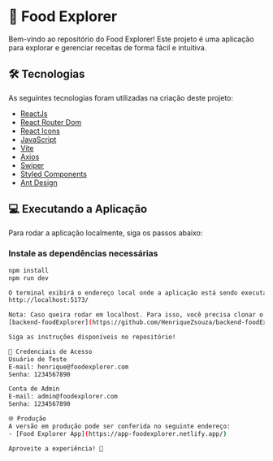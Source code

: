 # 🥗 Food Explorer

Bem-vindo ao repositório do Food Explorer! Este projeto é uma aplicação para explorar e gerenciar receitas de forma fácil e intuitiva.

## 🛠 Tecnologias

As seguintes tecnologias foram utilizadas na criação deste projeto:

- [ReactJs](https://reactjs.org)
- [React Router Dom](https://reactrouter.com)
- [React Icons](https://react-icons.github.io/react-icons)
- [JavaScript](https://developer.mozilla.org/pt-BR/docs/Web/JavaScript)
- [Vite](https://vitejs.dev)
- [Axios](https://www.npmjs.com/package/axios)
- [Swiper](https://swiperjs.com)
- [Styled Components](https://styled-components.com)
- [Ant Design](https://ant.design)

## 💻 Executando a Aplicação

Para rodar a aplicação localmente, siga os passos abaixo:

### Instale as dependências necessárias
```bash
npm install
npm run dev

O terminal exibirá o endereço local onde a aplicação está sendo executada. O endereço padrão é:
http://localhost:5173/

Nota: Caso queira rodar em localhost. Para isso, você precisa clonar o repositório do backend, disponível em:
[backend-foodExplorer](https://github.com/HenriqueZsouza/backend-foodExplorer)

Siga as instruções disponíveis no repositório!

🔑 Credenciais de Acesso
Usuário de Teste
E-mail: henrique@foodexplorer.com
Senha: 1234567890

Conta de Admin
E-mail: admin@foodexplorer.com
Senha: 1234567890

🌐 Produção
A versão em produção pode ser conferida no seguinte endereço:
- [Food Explorer App](https://app-foodexplorer.netlify.app/)

Aproveite a experiência! 🚀
